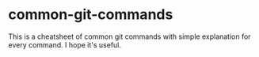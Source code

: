 # common-git-commands
This is a cheatsheet of common git commands with simple explanation for every command. I hope it's useful.
